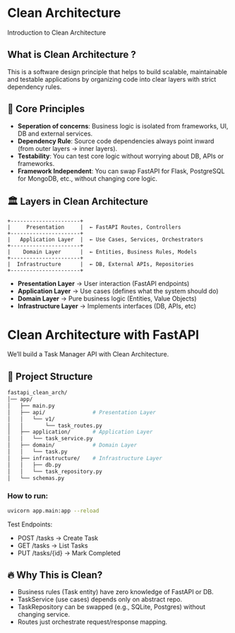 # Clean Architecture

Introduction to Clean Architecture

## What is Clean Architecture ?

This is a software design principle that helps to build scalable, maintainable and testable applications by organizing code into clear layers with strict dependency rules.

## 🔑 Core Principles

- **Seperation of concerns**: Business logic is isolated from frameworks, UI, DB and external services.
- **Dependency Rule**: Source code dependencies always point inward (from outer layers -> inner layers).
- **Testability**: You can test core logic without worrying about DB, APIs or frameworks.
- **Framework Independent**: You can swap FastAPI for Flask, PostgreSQL for MongoDB, etc., without changing core logic.

## 🏛 Layers in Clean Architecture

```pgsql
+----------------------+
|     Presentation     |  ← FastAPI Routes, Controllers
+----------------------+
|   Application Layer  |  ← Use Cases, Services, Orchestrators
+----------------------+
|    Domain Layer      |  ← Entities, Business Rules, Models
+----------------------+
|  Infrastructure      |  ← DB, External APIs, Repositories
+----------------------+
```

- **Presentation Layer** -> User interaction (FastAPI endpoints)
- **Application Layer** -> Use cases (defines what the system should do)
- **Domain Layer** -> Pure business logic (Entities, Value Objects)
- **Infrastructure Layer** -> Implements interfaces (DB, APIs, etc)


# Clean Architecture with FastAPI

We’ll build a Task Manager API with Clean Architecture.

## 📂 Project Structure

```bash
fastapi_clean_arch/
│── app/
│   ├── main.py
│   ├── api/               # Presentation Layer
│   │   └── v1/
│   │       └── task_routes.py
│   ├── application/       # Application Layer
│   │   └── task_service.py
│   ├── domain/            # Domain Layer
│   │   └── task.py
│   ├── infrastructure/    # Infrastructure Layer
│   │   ├── db.py
│   │   └── task_repository.py
│   └── schemas.py
```

### How to run:

```bash
uvicorn app.main:app --reload
```

Test Endpoints:

- POST /tasks → Create Task
- GET /tasks → List Tasks
- PUT /tasks/{id} → Mark Completed


## 🔥 Why This is Clean?

- Business rules (Task entity) have zero knowledge of FastAPI or DB.
- TaskService (use cases) depends only on abstract repo.
- TaskRepository can be swapped (e.g., SQLite, Postgres) without changing service.
- Routes just orchestrate request/response mapping.